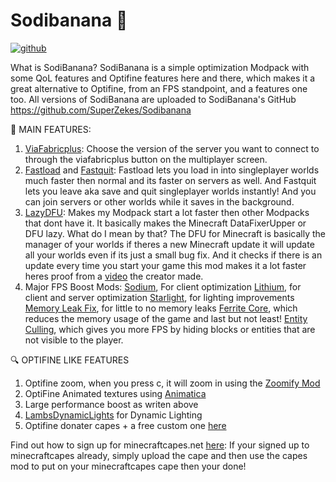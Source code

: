 # Sodibanana 🍌
<a href="https://github.com/SuperZekes/Sodibanana"><img alt="github" src="https://cdn.jsdelivr.net/npm/@intergrav/devins-badges@3/assets/cozy/available/github_vector.svg"></a>


What is SodiBanana? SodiBanana is a simple optimization Modpack with some QoL features and Optifine features here and there, which makes it a great alternative to Optifine, from an FPS standpoint, and a features one too. All versions of SodiBanana are uploaded to SodiBanana's GitHub https://github.com/SuperZekes/Sodibanana


🍌 MAIN FEATURES:
1. <a href="https://modrinth.com/mod/viafabricplus">ViaFabricplus</a>: Choose the version of the server you want to connect to through the viafabricplus button on the multiplayer screen.
2. <a href="https://modrinth.com/mod/fastload">Fastload</a> and <a href="https://modrinth.com/mod/fastquit">Fastquit</a>: Fastload lets you load in into singleplayer worlds much faster then normal and its faster on servers as well. And Fastquit lets you leave aka save and quit singleplayer worlds instantly! And you can join servers or other worlds while it saves in the background.
3. <a href="https://modrinth.com/mod/lazydfu">LazyDFU</a>: Makes my Modpack start a lot faster then other Modpacks that dont have it. It basically makes the Minecraft DataFixerUpper or DFU lazy. What do I mean by that? The DFU for Minecraft is basically the manager of your worlds if theres a new Minecraft update it will update all your worlds even if its just a small bug fix. And it checks if there is an update every time you start your game this mod makes it a lot faster heres proof from a <a href="https://www.youtube.com/watch?v=gXDqJ598kKA">video</a> the creator made.
4. Major FPS Boost Mods: <a href="https://modrinth.com/mod/sodium">Sodium</a>, For client optimization <a href="https://modrinth.com/mod/lithium">Lithium</a>, for client and server optimization <a href="https://modrinth.com/mod/starlight">Starlight</a>, for lighting improvements <a href="https://modrinth.com/mod/memoryleakfix">Memory Leak Fix</a>, for little to no memory leaks <a href="https://modrinth.com/mod/ferrite-core">Ferrite Core</a>, which reduces the memory usage of the game and last but not least! <a href="https://modrinth.com/mod/entityculling">Entity Culling</a>, which gives you more FPS by hiding blocks or entities that are not visible to the player.

🔍 OPTIFINE LIKE FEATURES
1. Optifine zoom, when you press c, it will zoom in using the <a href="https://modrinth.com/mod/zoomify">Zoomify Mod</a>
2. OptiFine Animated textures using <a href="https://modrinth.com/mod/animatica">Animatica</a>
3. Large performance boost as writen above
4. <a href="https://modrinth.com/mod/lambdynamiclights">LambsDynamicLights</a> for Dynamic Lighting
5. Optifine donater capes + a free custom one <a href="https://drive.google.com/file/d/1vzzSV2qufF_JFXs1CExmGuQykl2Dzasc/view?usp=sharing">here</a> 

Find out how to sign up for minecraftcapes.net <a href="https://www.youtube.com/watch?v=qJ9mr7NtLpo">here</a>: If your signed up to minecraftcapes already, simply upload the cape and then use the capes mod to put on your minecraftcapes cape then your done!
# 
